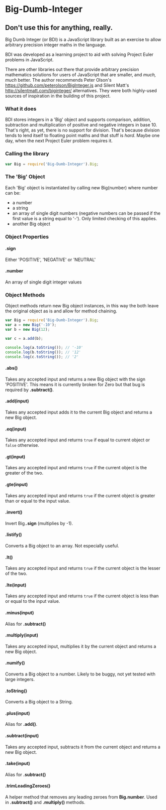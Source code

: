 # Big-Dumb-Integer
## Don't use this for anything, really.

Big Dumb Integer (or BDI) is a JavaScript library built as an exercise to allow arbitrary precision integer maths in the language.

BDI was developed as a learning project to aid with solving Project Euler problems in JavaScript. 

There are other libraries out there that provide arbitrary precision mathematics solutions for users of JavaScript that are smaller, and _much, much_ better. The author recommends Peter Olson's https://github.com/peterolson/BigInteger.js and Silent Matt's http://silentmatt.com/biginteger/ alternatives. They were both highly-used sources of inspiration in the building of this project.

### What it does

BDI stores integers in a 'Big' object and supports comparison, addition, subtraction and multiplication of positive and negative integers in base 10. That's right, as yet, there is no support for division. That's because division tends to lend itself to floating point maths and that stuff is _hard_. Maybe one day, when the next Project Euler problem requires it.

### Calling the library
```javascript
var Big = require('Big-Dumb-Integer').Big;
```

### The 'Big' Object
Each 'Big' object is instantiated by calling new Big(number) where number can be:
* a number
* a string
* an array of single digit numbers (negative numbers can be passed if the first value is a string equal to '-'). Only limited checking of this applies.
* another Big object

### Object Properties
#### .sign
Either 'POSITIVE', 'NEGATIVE' or 'NEUTRAL'

#### .number
An array of single digit integer values

### Object Methods
Object methods return new Big object instances, in this way the both leave the original object as is and allow for method chaining.

```javascript
var Big = require('Big-Dumb-Integer').Big;
var a = new Big('-10');
var b = new Big(12);

var c = a.add(b);

console.log(a.toString()); // '-10'
console.log(b.toString()); // '12'
console.log(c.toString()); // '2'
```

#### .abs()
Takes any accepted input and returns a new Big object with the sign 'POSITIVE'. This means it is currently broken for Zero but that bug is required by **.subtract()**.

#### .add(input)
Takes any accepted input adds it to the current Big object and returns a new Big object.

#### .eq(input)
Takes any accepted input and returns `true` if equal to current object or `false` otherwise.

#### .gt(input)
Takes any accepted input and returns `true` if the current object is the greater of the two.

#### .gte(input)
Takes any accepted input and returns `true` if the current object is greater than or equal to the input value.

#### .invert()
Invert Big.**.sign** (multiplies by -1).

#### .listify()
Converts a Big object to an array. Not especially useful.

#### .lt()
Takes any accepted input and returns `true` if the current object is the lesser of the two.

#### .lte(input)
Takes any accepted input and returns `true` if the current object is less than or equal to the input value.

#### .minus(input)
Alias for **.subtract()**

#### .multiply(input)
Takes any accepted input, multiplies it by the current object and returns a new Big object.

#### .numify()
Converts a Big object to a number. Likely to be buggy, not yet tested with large integers.

#### .toString()
Converts a Big object to a String.

#### .plus(input)
Alias for **.add()**.

#### .subtract(input)
Takes any accepted input, subtracts it from the current object and returns a new Big object.

#### .take(input)
Alias for **.subtract()**

#### .trimLeadingZeroes()
A helper method that removes any leading zeroes from **Big.number**. Used in **.subtract()** and **.multiply()** methods.


